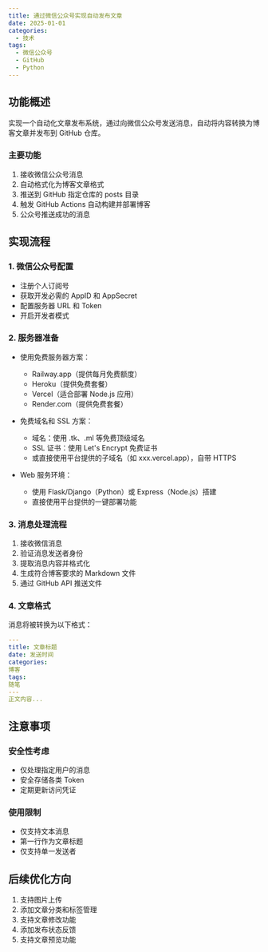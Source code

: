 ```yaml
---
title: 通过微信公众号实现自动发布文章
date: 2025-01-01
categories:
  - 技术
tags:
  - 微信公众号
  - GitHub
  - Python
---
```


## 功能概述

实现一个自动化文章发布系统，通过向微信公众号发送消息，自动将内容转换为博客文章并发布到 GitHub 仓库。

### 主要功能
1. 接收微信公众号消息
2. 自动格式化为博客文章格式
3. 推送到 GitHub 指定仓库的 posts 目录
4. 触发 GitHub Actions 自动构建并部署博客
5. 公众号推送成功的消息

## 实现流程

### 1. 微信公众号配置
- 注册个人订阅号
- 获取开发必需的 AppID 和 AppSecret
- 配置服务器 URL 和 Token
- 开启开发者模式

### 2. 服务器准备
- 使用免费服务器方案：
  - Railway.app（提供每月免费额度）
  - Heroku（提供免费套餐）
  - Vercel（适合部署 Node.js 应用）
  - Render.com（提供免费套餐）

- 免费域名和 SSL 方案：
  - 域名：使用 .tk、.ml 等免费顶级域名
  - SSL 证书：使用 Let's Encrypt 免费证书
  - 或直接使用平台提供的子域名（如 xxx.vercel.app），自带 HTTPS

- Web 服务环境：
  - 使用 Flask/Django（Python）或 Express（Node.js）搭建
  - 直接使用平台提供的一键部署功能

### 3. 消息处理流程
1. 接收微信消息
2. 验证消息发送者身份
3. 提取消息内容并格式化
4. 生成符合博客要求的 Markdown 文件
5. 通过 GitHub API 推送文件

### 4. 文章格式
消息将被转换为以下格式：

```yaml
---
title: 文章标题
date: 发送时间
categories:
博客
tags:
随笔
---
正文内容...
```


## 注意事项

### 安全性考虑
- 仅处理指定用户的消息
- 安全存储各类 Token
- 定期更新访问凭证

### 使用限制
- 仅支持文本消息
- 第一行作为文章标题
- 仅支持单一发送者

## 后续优化方向
1. 支持图片上传
2. 添加文章分类和标签管理
3. 支持文章修改功能
4. 添加发布状态反馈
5. 支持文章预览功能
